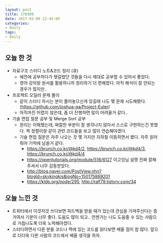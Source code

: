 ```yaml
---
layout: post
title: 170309
date: 2017-03-09 22:45:05
categories:
- Daily
tags:
- Daily
---
```


## 오늘 한 것

*   자료구조 스터디 노트&코드 정리 (큐)
    *   예전에 공부하다가 헷갈렸던 것들을 다시 제대로 공부할 수 있어서 좋았다.
    *   영어 강의랑 원서를 활용하니까 정리하기 더 편해졌다. 아직 해석이 잘 안되는 경우가 많지만..
*   프로젝트 오일러 문제 풀이
    *   같이 스터디 하시는 분이 풀어놓으신게 있길래 나도 몇 문제 시도해봤다.
        (https://github.com/joshua-qa/Project-Euler)
    *   아직까진 어렵지 않은데, 좀 더 진행하면 많이 어려울거 같다..
*   기술 면접 질문 공부 및 Merge Sort 공부
    *   원리는 이해했는데, 짜잘한 부분이 잘 생각나지 않아서 스스로 구현하는건 못했다. 퀵 정렬이랑 같이 관련 코드들을 보고 많이 연습해야겠다.
    *   기술 면접 질문은 자주 나오는 것 몇 가지만 지하철 이동하면서 봤다. 자주 읽어줘야 기억에 남을거 같다.
        *   https://brunch.co.kr/@kd4/2, https://brunch.co.kr/@kd4/3, https://brunch.co.kr/@kd4/4
        *   https://opentutorials.org/module/516/6127
            이고잉님 설명 진짜 잘해주셔서 너무 감동받았다.
        *   http://blog.naver.com/PostView.nhn?blogId=skykingkjs&logNo=150175869201
        *   https://kldp.org/node/295, http://ralf79.tistory.com/34



## 오늘 느낀 것

*   트위터에서 이것저것 쓰다보면 피드백을 받을 때가 있는데 관심을 가져주신다는 증거여서 기분이 너무 좋다. 도움도 많이 되고.. 언젠가는 나도 도움줄 수 있는 사람으로 거듭나도록 더욱 노력해야겠다.
*   스터디하면서 다른 분들 코드나 책에 있는 코드를 읽다보면 배울 점이 참 많다. 앞으로 더더욱 다른 사람의 코드에서 배울 생각을 하자.
